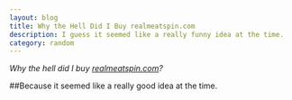 ```yaml
---
layout: blog
title: Why the Hell Did I Buy realmeatspin.com
description: I guess it seemed like a really funny idea at the time.
category: random 
---
```

*Why the hell did I buy [realmeatspin.com](http://www.realmeatspin.com)?*

##Because it seemed like a really good idea at the time.